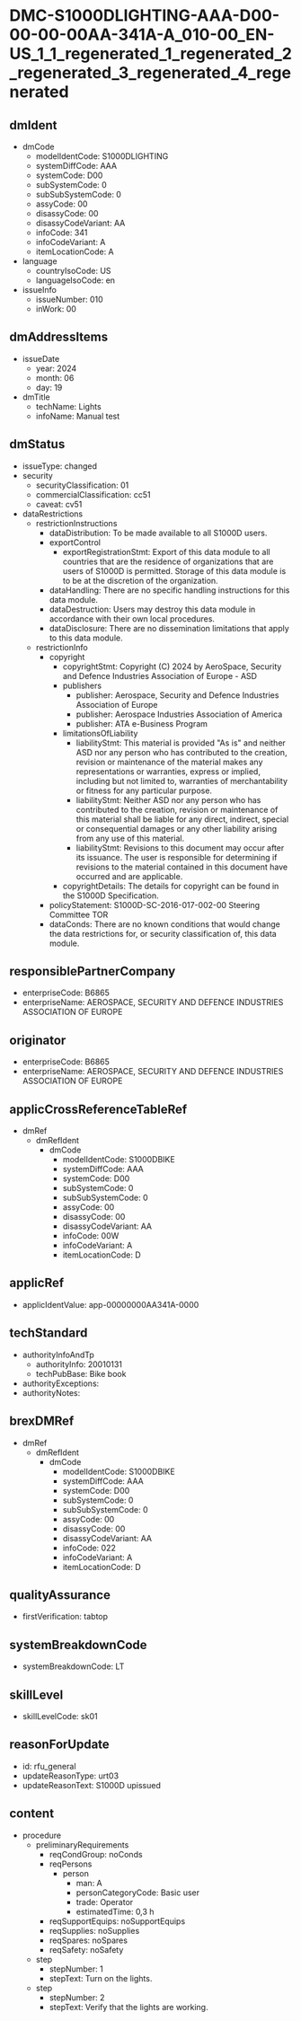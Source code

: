 # DMC-S1000DLIGHTING-AAA-D00-00-00-00AA-341A-A_010-00_EN-US_1_1_regenerated_1_regenerated_2_regenerated_3_regenerated_4_regenerated

## dmIdent
  * dmCode
    * modelIdentCode: S1000DLIGHTING
    * systemDiffCode: AAA
    * systemCode: D00
    * subSystemCode: 0
    * subSubSystemCode: 0
    * assyCode: 00
    * disassyCode: 00
    * disassyCodeVariant: AA
    * infoCode: 341
    * infoCodeVariant: A
    * itemLocationCode: A
  * language
    * countryIsoCode: US
    * languageIsoCode: en
  * issueInfo
    * issueNumber: 010
    * inWork: 00

## dmAddressItems
  * issueDate
    * year: 2024
    * month: 06
    * day: 19
  * dmTitle
    * techName: Lights
    * infoName: Manual test

## dmStatus
  * issueType: changed
  * security
    * securityClassification: 01
    * commercialClassification: cc51
    * caveat: cv51
  * dataRestrictions
    * restrictionInstructions
      * dataDistribution: To be made available to all S1000D users.
      * exportControl
        * exportRegistrationStmt: Export of this data module to all countries that are the residence of organizations that are users of S1000D is permitted. Storage of this data module is to be at the discretion of the organization.
      * dataHandling: There are no specific handling instructions for this data module.
      * dataDestruction: Users may destroy this data module in accordance with their own local procedures.
      * dataDisclosure: There are no dissemination limitations that apply to this data module.
    * restrictionInfo
      * copyright
        * copyrightStmt: Copyright (C) 2024 by AeroSpace, Security and Defence Industries Association of Europe - ASD
        * publishers
          * publisher: Aerospace, Security and Defence Industries Association of Europe
          * publisher: Aerospace Industries Association of America
          * publisher: ATA e-Business Program
        * limitationsOfLiability
          * liabilityStmt: This material is provided "As is" and neither ASD nor any person who has contributed to the creation, revision or maintenance of the material makes any representations or warranties, express or implied, including but not limited to, warranties of merchantability or fitness for any particular purpose.
          * liabilityStmt: Neither ASD nor any person who has contributed to the creation, revision or maintenance of this material shall be liable for any direct, indirect, special or consequential damages or any other liability arising from any use of this material.
          * liabilityStmt: Revisions to this document may occur after its issuance. The user is responsible for determining if revisions to the material contained in this document have occurred and are applicable.
        * copyrightDetails: The details for copyright can be found in the S1000D Specification.
      * policyStatement: S1000D-SC-2016-017-002-00 Steering Committee TOR
      * dataConds: There are no known conditions that would change the data restrictions for, or security classification of, this data module.

## responsiblePartnerCompany
  * enterpriseCode: B6865
  * enterpriseName: AEROSPACE, SECURITY AND DEFENCE INDUSTRIES ASSOCIATION OF EUROPE

## originator
  * enterpriseCode: B6865
  * enterpriseName: AEROSPACE, SECURITY AND DEFENCE INDUSTRIES ASSOCIATION OF EUROPE

## applicCrossReferenceTableRef
  * dmRef
    * dmRefIdent
      * dmCode
        * modelIdentCode: S1000DBIKE
        * systemDiffCode: AAA
        * systemCode: D00
        * subSystemCode: 0
        * subSubSystemCode: 0
        * assyCode: 00
        * disassyCode: 00
        * disassyCodeVariant: AA
        * infoCode: 00W
        * infoCodeVariant: A
        * itemLocationCode: D

## applicRef
  * applicIdentValue: app-00000000AA341A-0000

## techStandard
  * authorityInfoAndTp
    * authorityInfo: 20010131
    * techPubBase: Bike book
  * authorityExceptions: 
  * authorityNotes: 

## brexDMRef
  * dmRef
    * dmRefIdent
      * dmCode
        * modelIdentCode: S1000DBIKE
        * systemDiffCode: AAA
        * systemCode: D00
        * subSystemCode: 0
        * subSubSystemCode: 0
        * assyCode: 00
        * disassyCode: 00
        * disassyCodeVariant: AA
        * infoCode: 022
        * infoCodeVariant: A
        * itemLocationCode: D

## qualityAssurance
  * firstVerification: tabtop

## systemBreakdownCode
  * systemBreakdownCode: LT

## skillLevel
  * skillLevelCode: sk01

## reasonForUpdate
  * id: rfu_general
  * updateReasonType: urt03
  * updateReasonText: S1000D upissued

## content
  * procedure
    * preliminaryRequirements
      * reqCondGroup: noConds
      * reqPersons
        * person
          * man: A
          * personCategoryCode: Basic user
          * trade: Operator
          * estimatedTime: 0,3 h
      * reqSupportEquips: noSupportEquips
      * reqSupplies: noSupplies
      * reqSpares: noSpares
      * reqSafety: noSafety
    * step
      * stepNumber: 1
      * stepText: Turn on the lights.
    * step
      * stepNumber: 2
      * stepText: Verify that the lights are working.